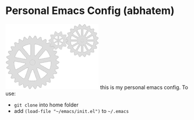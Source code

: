 # Personal Emacs Config (abhatem)
![](./gears-5908_256.gif)
this is my personal emacs config. To use:
- `git clone` into home folder
- add `(load-file "~/emacs/init.el")` to `~/.emacs`
